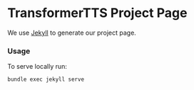 # TransformerTTS Project Page

We use [Jekyll](https://jekyllrb.com/) to generate our project page.

### Usage

To serve locally run:
```
bundle exec jekyll serve
```